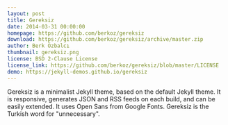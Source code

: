 ```yaml
---
layout: post
title: Gereksiz
date: 2014-03-31 00:00:00
homepage: https://github.com/berkoz/gereksiz
download: https://github.com/berkoz/gereksiz/archive/master.zip 
author: Berk Özbalcı
thumbnail: gereksiz.png
license: BSD 2-Clause License
license_link: https://github.com/berkoz/gereksiz/blob/master/LICENSE
demo: https://jekyll-demos.github.io/gereksiz
---
```


Gereksiz is a minimalist Jekyll theme, based on the default Jekyll
theme. It is responsive, generates JSON and RSS feeds on each build,
and can be easily extended. It uses Open Sans from Google Fonts.
Gereksiz is the Turkish word for "unnecessary".
